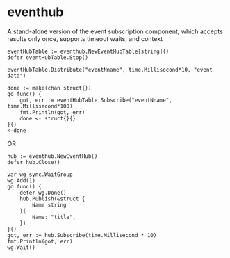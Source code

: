 # eventhub
A stand-alone version of the event subscription component, which accepts results only once, supports timeout waits, and context

```
eventHubTable := eventhub.NewEventHubTable[string]()
defer eventHubTable.Stop()

eventHubTable.Distribute("eventNname", time.Millisecond*10, "event data")

done := make(chan struct{})
go func() {
	got, err := eventHubTable.Subscribe("eventNname", time.Millisecond*100)
	fmt.Println(got, err)
	done <- struct{}{}
}()
<-done
```
OR
```
hub := eventhub.NewEventHub()
defer hub.Close()

var wg sync.WaitGroup
wg.Add(1)
go func() {
	defer wg.Done()
	hub.Publish(&struct {
		Name string
	}{
		Name: "title",
	})
}()
got, err := hub.Subscribe(time.Millisecond * 10)
fmt.Println(got, err)
wg.Wait()
```
